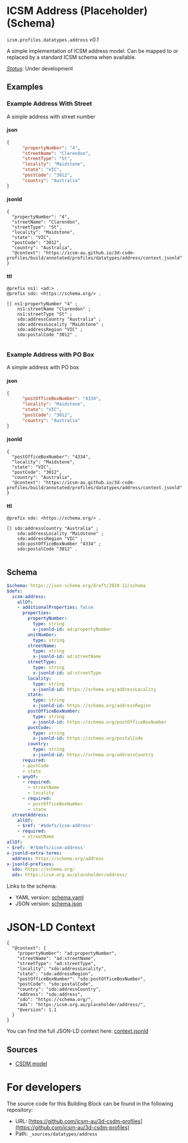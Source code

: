 
# ICSM Address (Placeholder) (Schema)

`icsm.profiles.datatypes.address` *v0.1*

A simple implementation of ICSM address model. Can be mapped to or replaced by a standard ICSM schema when available.

[*Status*](http://www.opengis.net/def/status): Under development

## Examples

### Example Address With Street
A simple address with street number
#### json
```json
{
      "propertyNumber": "4",
      "streetName": "Clarendon",
      "streetType": "St",
      "locality": "Maidstone",
      "state": "VIC",
      "postCode": "3012",
      "country": "Australia"
}

```

#### jsonld
```jsonld
{
  "propertyNumber": "4",
  "streetName": "Clarendon",
  "streetType": "St",
  "locality": "Maidstone",
  "state": "VIC",
  "postCode": "3012",
  "country": "Australia",
  "@context": "https://icsm-au.github.io/3d-csdm-profiles/build/annotated/profiles/datatypes/address/context.jsonld"
}
```

#### ttl
```ttl
@prefix ns1: <ad:> .
@prefix sdo: <https://schema.org/> .

[] ns1:propertyNumber "4" ;
    ns1:streetName "Clarendon" ;
    ns1:streetType "St" ;
    sdo:addressCountry "Australia" ;
    sdo:addressLocality "Maidstone" ;
    sdo:addressRegion "VIC" ;
    sdo:postalCode "3012" .


```


### Example Address with PO Box
A simple address with PO box
#### json
```json
{
      "postOfficeBoxNumber": "4334",
      "locality": "Maidstone",
      "state": "VIC",
      "postCode": "3012",
      "country": "Australia"
}

```

#### jsonld
```jsonld
{
  "postOfficeBoxNumber": "4334",
  "locality": "Maidstone",
  "state": "VIC",
  "postCode": "3012",
  "country": "Australia",
  "@context": "https://icsm-au.github.io/3d-csdm-profiles/build/annotated/profiles/datatypes/address/context.jsonld"
}
```

#### ttl
```ttl
@prefix sdo: <https://schema.org/> .

[] sdo:addressCountry "Australia" ;
    sdo:addressLocality "Maidstone" ;
    sdo:addressRegion "VIC" ;
    sdo:postOfficeBoxNumber "4334" ;
    sdo:postalCode "3012" .


```

## Schema

```yaml
$schema: https://json-schema.org/draft/2020-12/schema
$defs:
  icsm-address:
    allOf:
    - additionalProperties: false
      properties:
        propertyNumber:
          type: string
          x-jsonld-id: ad:propertyNumber
        unitNumber:
          type: string
        streetName:
          type: string
          x-jsonld-id: ad:streetName
        streetType:
          type: string
          x-jsonld-id: ad:streetType
        locality:
          type: string
          x-jsonld-id: https://schema.org/addressLocality
        state:
          type: string
          x-jsonld-id: https://schema.org/addressRegion
        postOfficeBoxNumber:
          type: string
          x-jsonld-id: https://schema.org/postOfficeBoxNumber
        postCode:
          type: string
          x-jsonld-id: https://schema.org/postalCode
        country:
          type: string
          x-jsonld-id: https://schema.org/addressCountry
      required:
      - postCode
      - state
    - anyOf:
      - required:
        - streetName
        - locality
      - required:
        - postOfficeBoxNumber
        - state
  streetAddress:
    allOf:
    - $ref: '#$defs/icsm-address'
    - required:
      - streetName
allOf:
- $ref: '#/$defs/icsm-address'
x-jsonld-extra-terms:
  address: https://schema.org/address
x-jsonld-prefixes:
  sdo: https://schema.org/
  ads: https:/icsm.org.au/placeholder/address/

```

Links to the schema:

* YAML version: [schema.yaml](https://icsm-au.github.io/3d-csdm-profiles/build/annotated/profiles/datatypes/address/schema.json)
* JSON version: [schema.json](https://icsm-au.github.io/3d-csdm-profiles/build/annotated/profiles/datatypes/address/schema.yaml)


# JSON-LD Context

```jsonld
{
  "@context": {
    "propertyNumber": "ad:propertyNumber",
    "streetName": "ad:streetName",
    "streetType": "ad:streetType",
    "locality": "sdo:addressLocality",
    "state": "sdo:addressRegion",
    "postOfficeBoxNumber": "sdo:postOfficeBoxNumber",
    "postCode": "sdo:postalCode",
    "country": "sdo:addressCountry",
    "address": "sdo:address",
    "sdo": "https://schema.org/",
    "ads": "https:/icsm.org.au/placeholder/address/",
    "@version": 1.1
  }
}
```

You can find the full JSON-LD context here:
[context.jsonld](https://icsm-au.github.io/3d-csdm-profiles/build/annotated/profiles/datatypes/address/context.jsonld)

## Sources

* [CSDM model](https://github.com/icsm-au/3d-csdm)

# For developers

The source code for this Building Block can be found in the following repository:

* URL: [https://github.com/icsm-au/3d-csdm-profiles](https://github.com/icsm-au/3d-csdm-profiles)
* Path: `_sources/datatypes/address`

